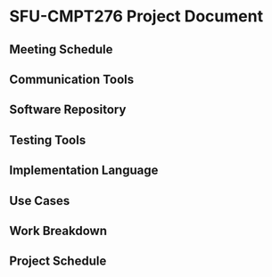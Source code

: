 # SFU-CMPT276 Project Document
## Meeting Schedule

## Communication Tools

## Software Repository

## Testing Tools

## Implementation Language

## Use Cases

## Work Breakdown

## Project Schedule 

